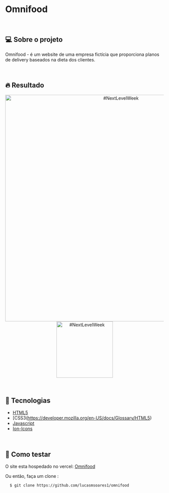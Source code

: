 # Omnifood

<br />

## 💻 Sobre o projeto

Omnifood - é um website de uma empresa fictícia que proporciona planos de delivery baseados na dieta dos clientes.

<br />

## 🔥 Resultado

<p align="center">
  <img title="#NextLevelWeek" src="./github/omnifoodesktop.gif" width="720px">

  <img title="#NextLevelWeek" src="./github/omnifoomobile.gif" width="179px">
</p>

<br/>

## :rocket: Tecnologias
- [HTML5](https://developer.mozilla.org/pt-BR/docs/Web/JavaScript)
- [CSS3(https://developer.mozilla.org/en-US/docs/Glossary/HTML5)
- [Javascript](https://developer.mozilla.org/pt-BR/docs/Web/JavaScript)
- [Ion-Icons](https://ionic.io/ionicons/v4)

<br />

## 🤔 Como testar

O site esta hospedado no vercel: [Omnifood](https://omnifoodlms.vercel.app)

Ou então, faça um clone :

```sh
  $ git clone https://github.com/lucasmsoares1/omnifood
```

